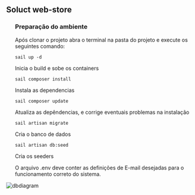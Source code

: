 <h2>Soluct web-store</h2>

<ul>
  <h3>Preparação do ambiente</h3>
  <p>Após clonar o projeto abra o terminal na pasta do projeto e execute os seguintes comando:</p>
  
    sail up -d
  <p>Inicia o build e sobe os containers</p>
  
    sail composer install
  <p>Instala as dependencias</p>
  
    sail composer update
  <p>Atualiza as depêndencias, e corrige eventuais problemas na instalação</p>
  
    sail artisan migrate
  <p>Cria o banco de dados</p>
  
    sail artisan db:seed
  <p>Cria os seeders</p>

  <p>O arquivo .env deve conter as definições de E-mail desejadas para o funcionamento correto do sistema.</p>
</ul>

![dbdiagram](https://github.com/jgdlago/web-store-backend/assets/50213926/d725e386-5664-47d1-af56-4390f9ebe2b1)
